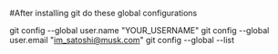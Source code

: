 #After installing git do these global configurations

git config --global user.name "YOUR_USERNAME"
git config --global user.email "im_satoshi@musk.com"
git config --global --list